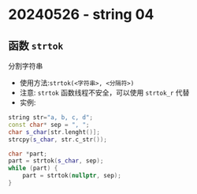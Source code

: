 # 20240526 - string 04

## 函数 `strtok`
分割字符串
* 使用方法:`strtok(<字符串>, <分隔符>)`
* 注意: `strtok` 函数线程不安全，可以使用 `strtok_r` 代替
* 实例:
```cpp
string str="a, b, c, d";
const char* sep = ", ";
char s_char[str.lenght()];
strcpy(s_char, str.c_str());

char *part;
part = strtok(s_char, sep);
while (part) {
    part = strtok(nullptr, sep);
}
```
